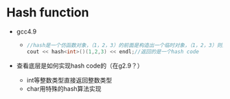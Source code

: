# Hash function

- gcc4.9

  - ```cpp
    //hash是一个仿函数对象，（1，2，3）的前面是构造出一个临时对象，（1，2，3）则是调用它重载的()函数
    cout << hash<int>()(1,2,3) << endl;//返回的是一个hash code
    ```

- 查看底层是如何实现hash code的（在g2.9？）

  - int等整数类型直接返回整数类型
  - char用特殊的hash算法实现
